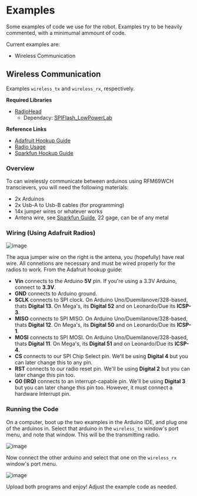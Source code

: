 # Examples
Some examples of code we use for the robot. Examples try to be heavily commented, with a minimumal ammount of code.

Current examples are:
- Wireless Communication

## Wireless Communication
Examples `wireless_tx` and `wireless_rx`, respectively.

**Required Libraries**
- [RadioHead](https://github.com/adafruit/RadioHead)
  - Dependacy: [SPIFlash_LowPowerLab](https://github.com/LowPowerLab/SPIFlash)

**Reference Links**
- [Adafruit Hookup Guide](https://learn.adafruit.com/adafruit-rfm69hcw-and-rfm96-rfm95-rfm98-lora-packet-padio-breakouts/arduino-wiring)
- [Radio Usage](https://learn.adafruit.com/adafruit-rfm69hcw-and-rfm96-rfm95-rfm98-lora-packet-padio-breakouts/using-the-rfm69-radio)
- [Sparkfun Hookup Guide](https://learn.sparkfun.com/tutorials/rfm69hcw-hookup-guide)

### Overview
To can wirelessly communicate between arduinos using RFM69WCH transcievers, you will need the following materials:
- 2x Arduinos
- 2x Usb-A to Usb-B cables (for programming)
- 14x jumper wires or whatever works
- Antena wire, see [Sparkfun Guide](https://learn.sparkfun.com/tutorials/rfm69hcw-hookup-guide#the-antenna), 22 gage, can be of any metal

### Wiring (Using Adafruit Radios)
![image](https://github.com/Stantoncomet/burt-programming/assets/96146851/26187de8-2eea-44db-a53a-5d178eb8dcbb)

The aqua jumper wire on the right is the antena, you (hopefully) have real wire. All connetions are necessary and must be wired properly for the radios to work. From the Adafruit hookup guide:
 - **Vin** connects to the Arduino **5V** pin. If you're using a 3.3V Arduino, connect to **3.3V**.
 - **GND** connects to Arduino ground.
 - **SCLK** connects to SPI clock. On Arduino Uno/Duemilanove/328-based, thats **Digital 13**. On Mega's, its **Digital 52** and on Leonardo/Due its **ICSP-3**.
 - **MISO** connects to SPI MISO. On Arduino Uno/Duemilanove/328-based, thats **Digital 12**. On Mega's, its **Digital 50** and on Leonardo/Due its **ICSP-1**.
 - **MOSI** connects to SPI MOSI. On Arduino Uno/Duemilanove/328-based, thats **Digital 11**. On Mega's, its **Digital 51** and on Leonardo/Due its **ICSP-4**.
 - **CS** connects to our SPI Chip Select pin. We'll be using **Digital 4** but you can later change this to any pin.
 - **RST** connects to our radio reset pin. We'll be using **Digital 2** but you can later change this pin too.
 - **G0 (IRQ)** connects to an interrupt-capable pin. We'll be using **Digital 3** but you can later change this pin too. However, it must connect a hardware Interrupt pin.

### Running the Code
On a computer, boot up the two examples in the Arduino IDE, and plug one of the arduinos in. Select that arduino in the `wireless_tx` window's port menu, and note that window. This will be the transmitting radio.

![image](https://github.com/Stantoncomet/burt-programming/assets/96146851/4863e985-73e8-4c41-b30c-2b806884eaa2)

Now connect the other arduino and select that one on the `wireless_rx` window's port menu.

![image](https://github.com/Stantoncomet/burt-programming/assets/96146851/58e26214-f854-4c3c-9ef7-f55c7d5f70b3)

Upload both programs and enjoy! Adjust the example code as needed.
